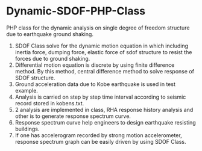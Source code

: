 # Dynamic-SDOF-PHP-Class
PHP class for the dynamic analysis on single degree of freedom structure due to earthquake ground shaking.

1. SDOF Class solve for the dynamic motion equation in which including inertia force, dumping force, elastic force of sdof structure to resist the forces due to ground shaking.
2. Differential motion equation is discrete by using finite difference method. By this method, central difference method to solve response of SDOF structure.
3. Ground acceleration data due to Kobe earthquake is used in test example.
4. Analysis is carried on step by step time interval according to seismic record stored in kobens.txt.
5. 2 analysis are implemented in class, RHA response history analysis and other is to generate response spectrum curve.
6. Response spectrum curve help engineers to design earthquake resisting buildings.
7. If one has accelerogram recorded by strong motion accelerometer, response spectrum graph can be easily driven by using SDOF Class.
